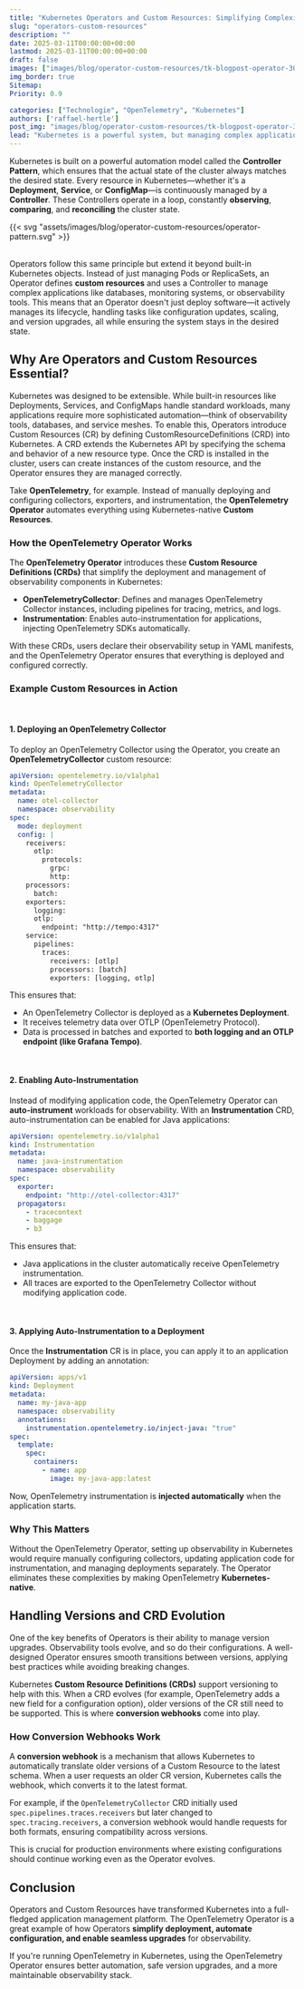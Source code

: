 ```yaml
---
title: "Kubernetes Operators and Custom Resources: Simplifying Complexity"
slug: "operators-custom-resources"
description: ""
date: 2025-03-11T00:00:00+00:00
lastmod: 2025-03-11T00:00:00+00:00
draft: false
images: ["images/blog/operator-custom-resources/tk-blogpost-operator-3000x2000.png"]
img_border: true
Sitemap:
Priority: 0.9

categories: ["Technologie", "OpenTelemetry", "Kubernetes"]
authors: ['raffael-hertle']
post_img: "images/blog/operator-custom-resources/tk-blogpost-operator-3000x2000.png"
lead: "Kubernetes is a powerful system, but managing complex applications often requires more than just built-in resources. This is where Operators and Custom Resources come into play. They extend the Kubernetes API and bring automation to the next level, enabling native management of specialized software. In this post, we’ll explore how the OpenTelemetry Operator works, the CustomResourceDefinitions (CRDs) it introduces, and why Operators are an essential part of modern Kubernetes environments."
--- 
```


Kubernetes is built on a powerful automation model called the **Controller Pattern**, which ensures that the actual state of the cluster always matches the desired state. Every resource in Kubernetes—whether it's a **Deployment**, **Service**, or **ConfigMap**—is continuously managed by a **Controller**. These Controllers operate in a loop, constantly **observing**, **comparing**, and **reconciling** the cluster state.

{{< svg "assets/images/blog/operator-custom-resources/operator-pattern.svg" >}}
<br>
<br>

Operators follow this same principle but extend it beyond built-in Kubernetes objects. Instead of just managing Pods or ReplicaSets, an Operator defines **custom resources** and uses a Controller to manage complex applications like databases, monitoring systems, or observability tools. This means that an Operator doesn't just deploy software—it actively manages its lifecycle, handling tasks like configuration updates, scaling, and version upgrades, all while ensuring the system stays in the desired state.

## Why Are Operators and Custom Resources Essential?

Kubernetes was designed to be extensible. While built-in resources like Deployments, Services, and ConfigMaps handle standard workloads, many applications require more sophisticated automation—think of observability tools, databases, and service meshes. To enable this, Operators introduce Custom Resources (CR) by defining CustomResourceDefinitions (CRD) into Kubernetes. A CRD extends the Kubernetes API by specifying the schema and behavior of a new resource type. Once the CRD is installed in the cluster, users can create instances of the custom resource, and the Operator ensures they are managed correctly.

Take **OpenTelemetry**, for example. Instead of manually deploying and configuring collectors, exporters, and instrumentation, the **OpenTelemetry Operator** automates everything using Kubernetes-native **Custom Resources**.

### How the OpenTelemetry Operator Works

The **OpenTelemetry Operator** introduces these **Custom Resource Definitions (CRDs)** that simplify the deployment and management of observability components in Kubernetes:

* **OpenTelemetryCollector**: Defines and manages OpenTelemetry Collector instances, including pipelines for tracing, metrics, and logs.
* **Instrumentation**: Enables auto-instrumentation for applications, injecting OpenTelemetry SDKs automatically.

With these CRDs, users declare their observability setup in YAML manifests, and the OpenTelemetry Operator ensures that everything is deployed and configured correctly.

### Example Custom Resources in Action

<br>

#### 1. Deploying an OpenTelemetry Collector

To deploy an OpenTelemetry Collector using the Operator, you create an **OpenTelemetryCollector** custom resource:

```yaml
apiVersion: opentelemetry.io/v1alpha1
kind: OpenTelemetryCollector
metadata:
  name: otel-collector
  namespace: observability
spec:
  mode: deployment
  config: |
    receivers:
      otlp:
        protocols:
          grpc:
          http:
    processors:
      batch:
    exporters:
      logging:
      otlp:
        endpoint: "http://tempo:4317"
    service:
      pipelines:
        traces:
          receivers: [otlp]
          processors: [batch]
          exporters: [logging, otlp]
```

This ensures that:

* An OpenTelemetry Collector is deployed as a **Kubernetes Deployment**.
* It receives telemetry data over OTLP (OpenTelemetry Protocol).
* Data is processed in batches and exported to **both logging and an OTLP endpoint (like Grafana Tempo)**.

<br>

#### 2. Enabling Auto-Instrumentation

Instead of modifying application code, the OpenTelemetry Operator can **auto-instrument** workloads for observability. With an **Instrumentation** CRD, auto-instrumentation can be enabled for Java applications:

```yaml
apiVersion: opentelemetry.io/v1alpha1
kind: Instrumentation
metadata:
  name: java-instrumentation
  namespace: observability
spec:
  exporter:
    endpoint: "http://otel-collector:4317"
  propagators:
    - tracecontext
    - baggage
    - b3
```

This ensures that:

* Java applications in the cluster automatically receive OpenTelemetry instrumentation.
* All traces are exported to the OpenTelemetry Collector without modifying application code.

<br>

#### 3. Applying Auto-Instrumentation to a Deployment

Once the **Instrumentation** CR is in place, you can apply it to an application Deployment by adding an annotation:

```yaml
apiVersion: apps/v1
kind: Deployment
metadata:
  name: my-java-app
  namespace: observability
  annotations:
    instrumentation.opentelemetry.io/inject-java: "true"
spec:
  template:
    spec:
      containers:
        - name: app
          image: my-java-app:latest
```

Now, OpenTelemetry instrumentation is **injected automatically** when the application starts.

### Why This Matters

Without the OpenTelemetry Operator, setting up observability in Kubernetes would require manually configuring collectors, updating application code for instrumentation, and managing deployments separately. The Operator eliminates these complexities by making OpenTelemetry **Kubernetes-native**.

## Handling Versions and CRD Evolution

One of the key benefits of Operators is their ability to manage version upgrades. Observability tools evolve, and so do their configurations. A well-designed Operator ensures smooth transitions between versions, applying best practices while avoiding breaking changes.

Kubernetes **Custom Resource Definitions (CRDs)** support versioning to help with this. When a CRD evolves (for example, OpenTelemetry adds a new field for a configuration option), older versions of the CR still need to be supported. This is where **conversion webhooks** come into play.

### How Conversion Webhooks Work

A **conversion webhook** is a mechanism that allows Kubernetes to automatically translate older versions of a Custom Resource to the latest schema. When a user requests an older CR version, Kubernetes calls the webhook, which converts it to the latest format.

For example, if the `OpenTelemetryCollector` CRD initially used `spec.pipelines.traces.receivers` but later changed to `spec.tracing.receivers`, a conversion webhook would handle requests for both formats, ensuring compatibility across versions.

This is crucial for production environments where existing configurations should continue working even as the Operator evolves.

## Conclusion

Operators and Custom Resources have transformed Kubernetes into a full-fledged application management platform. The OpenTelemetry Operator is a great example of how Operators **simplify deployment, automate configuration, and enable seamless upgrades** for observability.

If you're running OpenTelemetry in Kubernetes, using the OpenTelemetry Operator ensures better automation, safe version upgrades, and a more maintainable observability stack.

